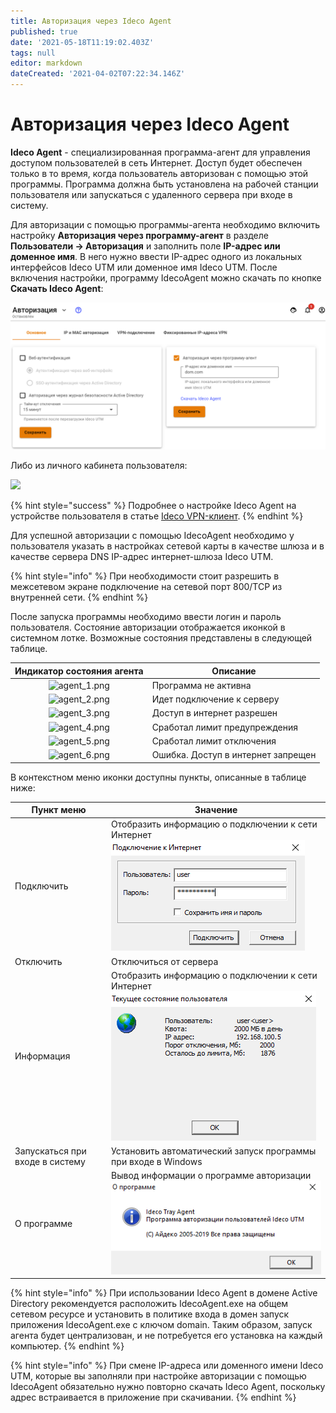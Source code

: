 ```yaml
---
title: Авторизация через Ideco Agent
published: true
date: '2021-05-18T11:19:02.403Z'
tags: null
editor: markdown
dateCreated: '2021-04-02T07:22:34.146Z'
---
```


# Авторизация через Ideco Agent

**Ideco Agent** - специализированная программа-агент для управления доступом пользователей в сеть Интернет. Доступ будет обеспечен только в то время, когда пользователь авторизован с помощью этой программы. Программа должна быть установлена на рабочей станции пользователя или запускаться с удаленного сервера при входе в систему.

Для авторизации с помощью программы-агента необходимо включить настройку **Авторизация через программу-агент** в разделе **Пользователи -> Авторизация** и заполнить поле **IP-адрес или доменное имя**. В него нужно ввести IP-адрес одного из локальных интерфейсов Ideco UTM или доменное имя Ideco UTM. После включения настройки, программу IdecoAgent можно скачать по кнопке **Скачать Ideco Agent**:

![](../../../.gitbook/assets/agent.png)

Либо из личного кабинета пользователя:

![](../../../.gitbook/assets/download\_agent.png)

{% hint style="success" %}
Подробнее о настройке Ideco Agent на устройстве пользователя в статье [Ideco VPN-клиент](../../services/vpn-tunnel-protocols/client-to-site/ideco-vpn-client.md).
{% endhint %}

Для успешной авторизации с помощью IdecoAgent необходимо у пользователя указать в настройках сетевой карты в качестве шлюза и в качестве сервера DNS IP-адрес интернет-шлюза Ideco UTM.

{% hint style="info" %}
При необходимости стоит разрешить в межсетевом экране подключение на сетевой порт 800/TCP из внутренней сети.
{% endhint %}

После запуска программы необходимо ввести логин и пароль пользователя. Состояние авторизации отображается иконкой в системном лотке. Возможные состояния представлены в следующей таблице.

|               Индикатор состояния агента               | Описание                           |
| :----------------------------------------------------: | ---------------------------------- |
| ![agent\_1.png](../../../.gitbook/assets/agent\_1.png) | Программа не активна               |
| ![agent\_2.png](../../../.gitbook/assets/agent\_2.png) | Идет подключение к серверу         |
| ![agent\_3.png](../../../.gitbook/assets/agent\_3.png) | Доступ в интернет разрешен         |
| ![agent\_4.png](../../../.gitbook/assets/agent\_4.png) | Сработал лимит предупреждения      |
| ![agent\_5.png](../../../.gitbook/assets/agent\_5.png) | Сработал лимит отключения          |
| ![agent\_6.png](../../../.gitbook/assets/agent\_6.png) | Ошибка. Доступ в интернет запрещен |

В контекстном меню иконки доступны пункты, описанные в таблице ниже:

| Пункт меню                      | Значение                                                                                                                     |
| ------------------------------- | ---------------------------------------------------------------------------------------------------------------------------- |
| Подключить                      | Отобразить информацию о подключении к сети Интернет ![инфа\_о\_квоте.png](../../../.gitbook/assets/quota-windows.png)  |
| Отключить                       | Отключиться от сервера                                                                                                       |
| Информация                      | Отобразить информацию о подключении к сети Интернет ![инфа\_о\_квоте.png](../../../.gitbook/assets/quota-windows2.png) |
| Запускаться при входе в систему | Установить автоматический запуск программы при входе в Windows                                                               |
| О программе                     | Вывод информации о программе авторизации ![о\_проге.png](../../../.gitbook/assets/quota-windows3.png)                  |

{% hint style="info" %}
При использовании Ideco Agent в домене Active Directory рекомендуется расположить IdecoAgent.exe на общем сетевом ресурсе и установить в политике входа в домен запуск приложения IdecoAgent.exe с ключом domain. Таким образом, запуск агента будет централизован, и не потребуется его установка на каждый компьютер.
{% endhint %}

{% hint style="info" %}
При смене IP-адреса или доменного имени Ideco UTM, которые вы заполняли при настройке авторизации с помощью IdecoAgent обязательно нужно повторно скачать Ideco Agent, поскольку адрес встраивается в приложение при скачивании.
{% endhint %}
